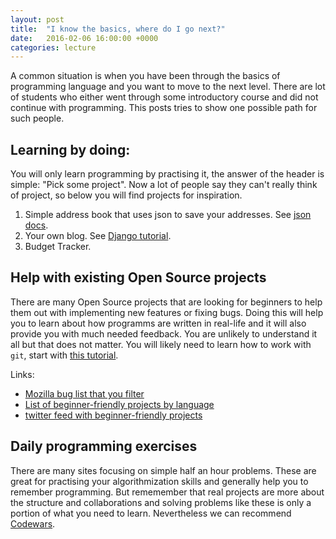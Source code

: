 ```yaml
---
layout: post
title:  "I know the basics, where do I go next?"
date:   2016-02-06 16:00:00 +0000
categories: lecture
---
```


A common situation is when you have been through the basics 
of programming language and you want to move to the next level.
There are lot of students who either went through some introductory 
course and did not continue with programming. This posts tries to 
show one possible path for such people.


## Learning by doing:

You will only learn programming by practising it, the answer of the header is simple: "Pick some project".
Now a lot of people say they can't really think of project, so below you will find projects for inspiration. 

1. Simple address book that uses json to save your addresses. See [json docs](https://docs.python.org/3/library/json.html).
2. Your own blog. See [Django tutorial](https://docs.djangoproject.com/en/1.10/intro/tutorial01/).
3. Budget Tracker.


## Help with existing Open Source projects

There are many Open Source projects that are looking for beginners to help them out with implementing new features or fixing bugs.
Doing this will help you to learn about how programms are written in real-life and it will also provide you with much needed feedback.
You are unlikely to understand it all but that does not matter. You will likely need to learn how to work with ``git``, start with [this tutorial](https://try.github.io/).

Links:

- [Mozilla bug list that you filter](https://www.joshmatthews.net/bugsahoy/?simple=1)
- [List of beginner-friendly projects by language](https://github.com/MunGell/awesome-for-beginners)
- [twitter feed with beginner-friendly projects](https://twitter.com/yourfirstpr)


## Daily programming exercises

There are many sites focusing on simple half an hour problems. These are great for practising your algorithmization skills and generally help you to remember programming. 
But rememember that real projects are more about the structure and collaborations and solving problems like these is only a portion of what you need to learn. Nevertheless we can recommend [Codewars](https://www.codewars.com/). 
